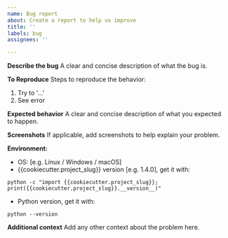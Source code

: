 ```yaml
---
name: Bug report
about: Create a report to help us improve
title: ''
labels: bug
assignees: ''

---
```


**Describe the bug**
A clear and concise description of what the bug is.

**To Reproduce**
Steps to reproduce the behavior:
1. Try to '...'
2. See error

**Expected behavior**
A clear and concise description of what you expected to happen.

**Screenshots**
If applicable, add screenshots to help explain your problem.

**Environment:**
 - OS: [e.g. Linux / Windows / macOS]
 - {{cookiecutter.project_slug}} version [e.g. 1.4.0], get it with:
```
python -c "import {{cookiecutter.project_slug}}; print({{cookiecutter.project_slug}}.__version__)"
```
 - Python version, get it with:
```
python --version
```

**Additional context**
Add any other context about the problem here.
